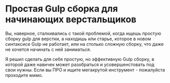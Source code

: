 # Простая Gulp сборка для начинающих верстальщиков

Вы, наверное, сталкивались с такой проблемой, когда ищешь простую сборку gulp для верстки, а находишь или старье, 
которое в новом синтаксисе Gulp не работает, или на столько сложную сборку, что даже не хочется начинать с ней
заниматься. 

Я решил сделать для себя простую, но эффективную Gulp сборку, в которой даже навичек может разобраться и усовершенстовать
под свои нужны. Если вы ПРО и ищите мегакрутой инструмент - пожалуйста проходите мимо. 
